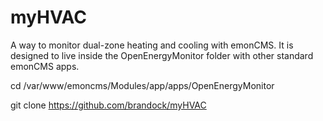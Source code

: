 # myHVAC
A way to monitor dual-zone heating and cooling with emonCMS. It is designed to live inside the OpenEnergyMonitor folder with other standard emonCMS apps.

cd /var/www/emoncms/Modules/app/apps/OpenEnergyMonitor

git clone  https://github.com/brandock/myHVAC
